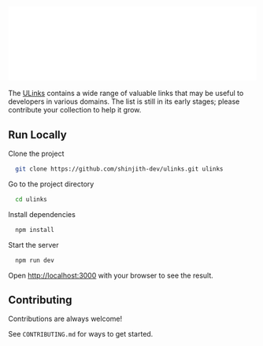<p align="center">
  <a rel="noopener noreferrer" href="https://ulinks.shinjith.dev/">
    <img src="/assets/banner.svg" />
  </a>
</p>


The <a href="https://ulinks.shinjith.dev" rel="noopener noreferrer">ULinks</a> contains a wide range of valuable links that may be useful to developers in various domains. The list is still in its early stages; please contribute your collection to help it grow.
## Run Locally

Clone the project

```bash
  git clone https://github.com/shinjith-dev/ulinks.git ulinks
```

Go to the project directory

```bash
  cd ulinks
```

Install dependencies

```bash
  npm install
```

Start the server

```bash
  npm run dev
```

Open <a href="http://localhost:3000">http://localhost:3000</a> with your browser to see the result.

## Contributing

Contributions are always welcome!

See `CONTRIBUTING.md` for ways to get started.
